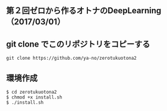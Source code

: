 

## 第２回ゼロから作るオトナのDeepLearning（2017/03/01）

## git clone でこのリポジトリをコピーする

```
git clone https://github.com/ya-no/zerotukuotona2
```

## 環境作成

```
$ cd zerotukuotona2
$ chmod +x install.sh
$ ./install.sh
```
